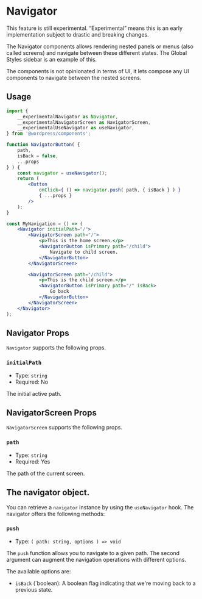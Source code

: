 # Navigator

<div class="callout callout-alert">
This feature is still experimental. “Experimental” means this is an early implementation subject to drastic and breaking changes.
</div>

The Navigator components allows rendering nested panels or menus (also called screens) and navigate between these different states. The Global Styles sidebar is an example of this.

The components is not opinionated in terms of UI, it lets compose any UI components to navigate between the nested screens.

## Usage

```jsx
import {
	__experimentalNavigator as Navigator,
	__experimentalNavigatorScreen as NavigatorScreen,
	__experimentalUseNavigator as useNavigator,
} from '@wordpress/components';

function NavigatorButton( {
	path,
	isBack = false,
	...props
} ) {
	const navigator = useNavigator();
	return (
		<Button
			onClick={ () => navigator.push( path, { isBack } ) }
			{ ...props }
		/>
	);
}

const MyNavigation = () => (
	<Navigator initialPath="/">
		<NavigatorScreen path="/">
			<p>This is the home screen.</p>
			<NavigatorButton isPrimary path="/child">
				Navigate to child screen.
			</NavigatorButton>
		</NavigatorScreen>

		<NavigatorScreen path="/child">
			<p>This is the child screen.</p>
			<NavigatorButton isPrimary path="/" isBack>
				Go back
			</NavigatorButton>
		</NavigatorScreen>
	</Navigator>
);
```

## Navigator Props

`Navigator` supports the following props.

### `initialPath`

-   Type: `string`
-   Required: No

The initial active path.

## NavigatorScreen Props

`NavigatorScreen` supports the following props.

### `path`

-   Type: `string`
-   Required: Yes

The path of the current screen.

## The navigator object.

You can retrieve a `navigator` instance by using the `useNavigator` hook.
The navigator offers the following methods:

### `push`

-   Type: `( path: string, options ) => void`

The `push` function allows you to navigate to a given path. The second argument can augment the navigation operations with different options.

The available options are:

 - `isBack` (`boolean): A boolean flag indicating that we're moving back to a previous state.
